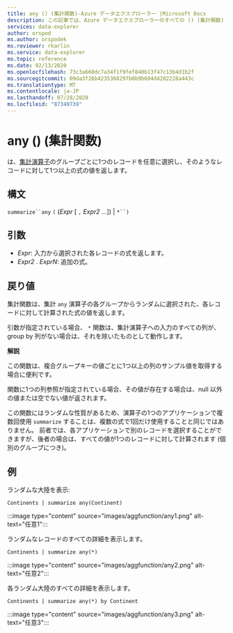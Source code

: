 ```yaml
---
title: any () (集計関数)-Azure データエクスプローラー |Microsoft Docs
description: この記事では、Azure データエクスプローラーのすべての () (集計関数) について説明します。
services: data-explorer
author: orspod
ms.author: orspodek
ms.reviewer: rkarlin
ms.service: data-explorer
ms.topic: reference
ms.date: 02/13/2020
ms.openlocfilehash: 73c3a660dc7a34f1f9fef840b13f47c13b4d1b2f
ms.sourcegitcommit: 09da3f26b4235368297b8b9b604d4282228a443c
ms.translationtype: MT
ms.contentlocale: ja-JP
ms.lasthandoff: 07/28/2020
ms.locfileid: "87349739"
---
```

# <a name="any-aggregation-function"></a>any () (集計関数)

は、[集計演算子](summarizeoperator.md)のグループごとに1つのレコードを任意に選択し、そのようなレコードに対して1つ以上の式の値を返します。

## <a name="syntax"></a>構文

`summarize``any` `(` (*Expr* [ `,` *Expr2* ...]) | `*``)`

## <a name="arguments"></a>引数

* *Expr*: 入力から選択された各レコードの式を返します。
* *Expr2* . *ExprN*: 追加の式。

## <a name="returns"></a>戻り値

集計関数は、集計 `any` 演算子の各グループからランダムに選択された、各レコードに対して計算された式の値を返します。

引数が指定されている場合、 `*` 関数は、集計演算子への入力のすべての列が、group by 列がない場合は、それを除いたものとして動作します。

**解説**

この関数は、複合グループキーの値ごとに1つ以上の列のサンプル値を取得する場合に便利です。

関数に1つの列参照が指定されている場合、その値が存在する場合は、null 以外の値または空でない値が返されます。

この関数にはランダムな性質があるため、演算子の1つのアプリケーションで複数回使用 `summarize` することは、複数の式で1回だけ使用することと同じではありません。 前者では、各アプリケーションで別のレコードを選択することができますが、後者の場合は、すべての値が1つのレコードに対して計算されます (個別のグループにつき)。

## <a name="examples"></a>例

ランダムな大陸を表示:

```kusto
Continents | summarize any(Continent)
```

:::image type="content" source="images/aggfunction/any1.png" alt-text="任意1":::

ランダムなレコードのすべての詳細を表示します。

```kusto
Continents | summarize any(*)
```

:::image type="content" source="images/aggfunction/any2.png" alt-text="任意2":::

各ランダム大陸のすべての詳細を表示します。

```kusto
Continents | summarize any(*) by Continent
```

:::image type="content" source="images/aggfunction/any3.png" alt-text="任意3":::
